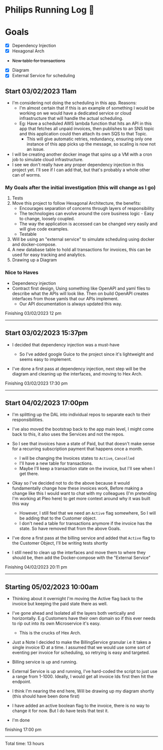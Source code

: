 # Philips Running Log 🏃

# Goals
- [x] Dependency Injection
- [x] Hexagonal Arch
- ~~New table for transactions~~
- [x] Diagram
- [x] External Service for scheduling

## Start 03/02/2023 11am
- I'm considering not doing the scheduling in this app. Reasons:
    - I'm almost certain that if this is an example of something I would be working on we would have a dedicated service or cloud infrastructure that will handle the actual scheduling.
    - Eg: Have a scheduled AWS lambda function that hits an API in this app that fetches all unpaid invoices, then publishes to an SNS topic and this application could then attach its own SQS to that Topic.
        - This will give automatic retries, redundancy, ensuring only one instance of this app picks up the message, so scaling is now not an issue.
- I will be creating another docker image that spins up a VM with a cron job to simulate cloud infrastructure.
- I see we don't really have any proper dependency injection in this project yet. I'll see if I can add that, but that's probably a whole other can of worms.

### My Goals after the initial investigation (this will change as I go)
1. Tests
2. Move this project to follow Hexagonal Architecture, the benefits:
    - Encourages separation of concerns through layers of responsibility
    - The technologies can evolve around the core business logic - Easy to change, loosely coupled.
    - The way the application is accessed can be changed very easily and will give code examples.
    - Testable
3. Will be using an "external service" to simulate scheduling using docker and docker-compose.
4. A new database table to hold all transactions for invoices, this can be used for easy tracking and analytics.
5. Drawing up a Diagram


### Nice to Haves
- Dependency injection
- Contract first design, Using something like OpenAPI and yaml files to describe what the APIs will look like. Then on build OpenAPI creates interfaces from those yamls that our APIs implement.
    - Our API documentation is always updated this way.

Finishing
03/02/2023 12 pm

------

## Start 03/02/2023 15:37pm
- I decided that dependency injection was a must-have
    - So I've added google Guice to the project since it's lightweight and seems easy to implement.

- I've done a first pass at dependency injection, next step will be the diagram and cleaning up the interfaces, and moving to Hex Arch.

Finishing 03/02/2023 17:30 pm

----

## Start 04/02/2023 17:00pm

- I'm splitting up the DAL into individual repos to separate each to their responsibilities.
- I've also moved the bootstrap back to the app main level, I might come back to this, it also uses the Services and not the repos.
- So I see that invoices have a state of Paid, but that doesn't make sense for a recurring subscription payment that happens once a month.
    - I will be changing the Invoices states to `Active`, `Cancelled`
    - I'll have a new table for transactions.
    - Maybe I'll keep a transaction state on the invoice, but I'll see when I get there.


- Okay so I've decided not to do the above because it would fundamentally change how these invoices work, Before making a change like this I would want to chat with my colleagues (I'm pretending I'm working at Pleo here) to get more context around why it was built this way
    - However, I still feel that we need an `Active` flag somewhere, So I will be adding that to the Customer object.
    - I don't need a table for transactions anymore if the invoice has the state. So have removed that from the above Goals.
- I've done a first pass at the billing service and added that `Active` flag to the Customer Object, I'll be writing tests shortly
- I still need to clean up the interfaces and move them to where they should be, then add the Docker-compose with the "External Service"

Finishing 04/02/2023 20:11 pm

-----

## Starting 05/02/2023 10:00am

- Thinking about it overnight I'm moving the Active flag back to the invoice but keeping the paid state there as well.
- I've gone ahead and Isolated all the layers both vertically and horizontally. E.g Customers have their own domain so if this ever needs to rip out into its own Microservice it's easy.
    - This is the crucks of Hex Arch.


- Just a Note I decided to make the BillingService granular i.e it takes a single invoice ID at a time. I assumed that we would use some sort of eventing per invoice for scheduling, so retrying is easy and targeted.
- Billing service is up and running.


- External Service is up and running, I've hard-coded the script to just use a range from 1-1000. Ideally, I would get all invoice Ids first then hit the endpoint.
- I think I'm nearing the end here, Will be drawing up my diagram shortly (this should have been done first)

- I have added an active boolean flag to the invoice, there is no way to change it for now. But I do have tests that test it.


- I'm done

finishing 17:00 pm

-----

Total time: 13 hours